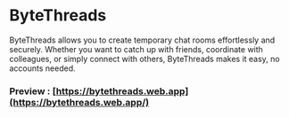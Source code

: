# ByteThreads

ByteThreads allows you to create temporary chat rooms effortlessly and securely. Whether you want to catch up with friends, coordinate with colleagues, or simply connect with others, ByteThreads makes it easy, no accounts needed.

### Preview : [https://bytethreads.web.app](https://bytethreads.web.app/)